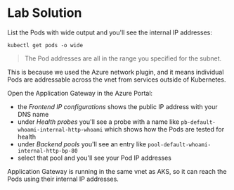 # Lab Solution

List the Pods with wide output and you'll see the internal IP addresses:

```
kubectl get pods -o wide
```

> The Pod addresses are all in the range you specified for the subnet. 

This is because we used the Azure network plugin, and it means individual Pods are addressable across the vnet from services outside of Kubernetes.

Open the Application Gateway in the Azure Portal:

- the _Frontend IP configurations_ shows the public IP address with your DNS name
- under _Health probes_ you'll see a probe with a name like `pb-default-whoami-internal-http-whoami` which shows how the Pods are tested for health
- under _Backend pools_ you'll see an entry like  `pool-default-whoami-internal-http-bp-80`
- select that pool and you'll see your Pod IP addresses

Application Gateway is running in the same vnet as AKS, so it can reach the Pods using their internal IP addresses.